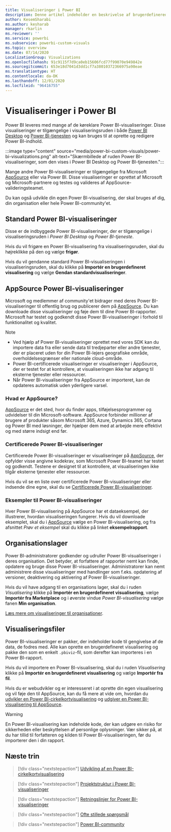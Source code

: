 ```yaml
---
title: Visualiseringer i Power BI
description: Denne artikel indeholder en beskrivelse af brugerdefinerede Power BI-visualiseringer
author: KesemSharabi
ms.author: kesharab
manager: rkarlin
ms.reviewer: ''
ms.service: powerbi
ms.subservice: powerbi-custom-visuals
ms.topic: overview
ms.date: 07/14/2020
LocalizationGroup: Visualizations
ms.openlocfilehash: 91c9115f7d9ca0eb15606fcd77f99070e949842e
ms.sourcegitcommit: 653e18d7041d3dd1cf7a38010372366975a98eae
ms.translationtype: HT
ms.contentlocale: da-DK
ms.lasthandoff: 12/01/2020
ms.locfileid: "96416755"
---
```

# <a name="visuals-in-power-bi"></a>Visualiseringer i Power BI

Power BI leveres med mange af de køreklare Power BI-visualiseringer. Disse visualiseringer er tilgængelige i visualiseringsruden i både [Power BI Desktop](https://powerbi.microsoft.com/desktop/) og [Power BI-tjenesten](https://app.powerbi.com) og kan bruges til at oprette og redigere Power BI-indhold.

:::image type="content" source="media/power-bi-custom-visuals/power-bi-visualizations.png" alt-text="Skærmbillede af ruden Power BI-visualiseringer, som den vises i Power BI Desktop og Power BI-tjenesten.":::

Mange andre Power BI-visualiseringer er tilgængelige fra Microsoft [AppSource](https://nam06.safelinks.protection.outlook.com/?url=https%3A%2F%2Fappsource.microsoft.com%2Fen-us%2Fmarketplace%2Fapps%3Fpage%3D1%26product%3Dpower-bi-visuals&data=02%7C01%7CKesem.Sharabi%40microsoft.com%7C6d9286afacb3468d4cde08d740b76694%7C72f988bf86f141af91ab2d7cd011db47%7C1%7C0%7C637049028749147718&sdata=igWm0e1vXdgGcbyvngQBrHQVAkahPnxPC1ZhUPntGI8%3D&reserved=0) eller via Power BI. Disse visualiseringer er oprettet af Microsoft og Microsoft-partnere og testes og valideres af AppSource-valideringsteamet.

Du kan også udvikle din egen Power BI-visualisering, der skal bruges af dig, din organisation eller hele Power BI-community'et.

## <a name="default-power-bi-visuals"></a>Standard Power BI-visualiseringer

Disse er de indbyggede Power BI-visualiseringer, der er tilgængelige i visualiseringsruden i *Power BI Desktop* og *Power BI-tjeneste*.

Hvis du vil frigøre en Power BI-visualisering fra visualiseringsruden, skal du højreklikke på den og vælge **frigør**.

Hvis du vil gendanne standard Power BI-visualiseringen i visualiseringsruden, skal du klikke på **Importér en brugerdefineret visualisering** og vælge **Gendan standardvisualiseringer**. 

## <a name="appsource-power-bi-visuals"></a>AppSource Power BI-visualiseringer

Microsoft og medlemmer af community'et bidrager med deres Power BI-visualiseringer til offentlig brug og publicerer dem på [AppSource](https://appsource.microsoft.com/marketplace/apps?product=power-bi-visuals). Du kan downloade disse visualiseringer og føje dem til dine Power BI-rapporter. Microsoft har testet og godkendt disse Power BI-visualiseringer i forhold til funktionalitet og kvalitet.

>[!NOTE]
>* Ved hjælp af Power BI-visualiseringer oprettet med vores SDK kan du importere data fra eller sende data til tredjeparter eller andre tjenester, der er placeret uden for din Power BI-lejers geografiske område, overholdelsesgrænser eller nationale cloud-område.
>* Power BI-certificerede visualiseringer er visualiseringer i AppSource, der er testet for at kontrollere, at visualiseringen ikke har adgang til eksterne tjenester eller ressourcer.
>* Når Power BI-visualiseringer fra AppSource er importeret, kan de opdateres automatisk uden yderligere varsel.

### <a name="what-is-appsource"></a>Hvad er AppSource?

[AppSource](https://appsource.microsoft.com/marketplace/apps?product=power-bi-visuals) er det sted, hvor du finder apps, tilføjelsesprogrammer og udvidelser til din Microsoft-software. AppSource forbinder millioner af brugere af produkter såsom Microsoft 365, Azure, Dynamics 365, Cortana og Power BI med løsninger, der hjælper dem med at arbejde mere effektivt og med større indsigt end før.

### <a name="certified-power-bi-visuals"></a>Certificerede Power BI-visualiseringer

Certificerede Power BI-visualiseringer er visualiseringer på [AppSource](https://nam06.safelinks.protection.outlook.com/?url=https%3A%2F%2Fappsource.microsoft.com%2Fen-us%2Fmarketplace%2Fapps%3Fpage%3D1%26product%3Dpower-bi-visuals&data=02%7C01%7CKesem.Sharabi%40microsoft.com%7C6d9286afacb3468d4cde08d740b76694%7C72f988bf86f141af91ab2d7cd011db47%7C1%7C0%7C637049028749147718&sdata=igWm0e1vXdgGcbyvngQBrHQVAkahPnxPC1ZhUPntGI8%3D&reserved=0), der opfylder visse angivne kodekrav, som Microsoft Power BI-teamet har testet og godkendt. Testene er designet til at kontrollere, at visualiseringen ikke tilgår eksterne tjenester eller ressourcer.

Hvis du vil se en liste over certificerede Power BI-visualiseringer eller indsende dine egne, skal du se [Certificerede Power BI-visualiseringer](power-bi-custom-visuals-certified.md).

### <a name="samples-for-power-bi-visuals"></a>Eksempler til Power BI-visualiseringer

Hver Power BI-visualisering på AppSource har et dataeksempel, der illustrerer, hvordan visualiseringen fungerer. Hvis du vil downloade eksemplet, skal du i [AppSource](https://nam06.safelinks.protection.outlook.com/?url=https%3A%2F%2Fappsource.microsoft.com%2Fen-us%2Fmarketplace%2Fapps%3Fpage%3D1%26product%3Dpower-bi-visuals&data=02%7C01%7CKesem.Sharabi%40microsoft.com%7C6d9286afacb3468d4cde08d740b76694%7C72f988bf86f141af91ab2d7cd011db47%7C1%7C0%7C637049028749147718&sdata=igWm0e1vXdgGcbyvngQBrHQVAkahPnxPC1ZhUPntGI8%3D&reserved=0) vælge en Power BI-visualisering, og fra afsnittet *Prøv et eksempel* skal du klikke på linket **eksempelrapport**.

## <a name="organizational-store"></a>Organisationslager

Power BI-administratorer godkender og udruller Power BI-visualiseringer i deres organisation. Det betyder, at forfattere af rapporter nemt kan finde, opdatere og bruge disse Power BI-visualiseringer. Administratorer kan nemt administrere disse visualiseringer med handlinger som f.eks. opdatering af versioner, deaktivering og aktivering af Power BI-visualiseringer.

Hvis du vil have adgang til en organisations lager, skal du i ruden *Visualisering* klikke på **Importér en brugerdefineret visualisering**, vælge **Importér fra Marketplace** og i øverste vindue *Power BI-visualisering* vælge fanen **Min organisation**.

[Læs mere om visualiseringer til organisationer](power-bi-custom-visuals-organization.md).

## <a name="visual-files"></a>Visualiseringsfiler

Power BI-visualiseringer er pakker, der indeholder kode til gengivelse af de data, de fodres med. Alle kan oprette en brugerdefineret visualisering og pakke den som en enkelt `.pbiviz`-fil, som derefter kan importeres i en Power BI-rapport.

Hvis du vil importere en Power BI-visualisering, skal du i ruden *Visualisering* klikke på **Importér en brugerdefineret visualisering** og vælge **Importér fra fil**.

Hvis du er webudvikler og er interesseret i at oprette din egen visualisering og vil føje den til AppSource, kan du få mere at vide om, hvordan du [udvikler en Power BI-cirkelkortvisualisering](develop-circle-card.md) og [udgiver en Power BI-visualisering til AppSource](office-store.md).

> [!WARNING]
> En Power BI-visualisering kan indeholde kode, der kan udgøre en risiko for sikkerheden eller beskyttelsen af personlige oplysninger. Vær sikker på, at du har tillid til forfatteren og kilden til Power BI-visualiseringen, før du importerer den i din rapport.

## <a name="next-steps"></a>Næste trin

>[!div class="nextstepaction"]
>[Udvikling af en Power BI-cirkelkortvisualisering](develop-circle-card.md)

>[!div class="nextstepaction"]
>[Projektstruktur i Power BI-visualiseringer](visual-project-structure.md)

>[!div class="nextstepaction"]
>[Retningslinjer for Power BI-visualiseringer](guidelines-powerbi-visuals.md)

>[!div class="nextstepaction"]
>[Ofte stillede spørgsmål](power-bi-custom-visuals-faq.md)

>[!div class="nextstepaction"]
>[Power BI-community](https://community.powerbi.com/)